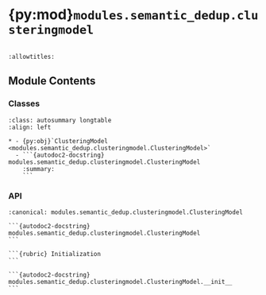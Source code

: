 # {py:mod}`modules.semantic_dedup.clusteringmodel`

```{py:module} modules.semantic_dedup.clusteringmodel
```

```{autodoc2-docstring} modules.semantic_dedup.clusteringmodel
:allowtitles:
```

## Module Contents

### Classes

````{list-table}
:class: autosummary longtable
:align: left

* - {py:obj}`ClusteringModel <modules.semantic_dedup.clusteringmodel.ClusteringModel>`
  - ```{autodoc2-docstring} modules.semantic_dedup.clusteringmodel.ClusteringModel
    :summary:
    ```
````

### API

````{py:class} ClusteringModel(id_column: str = 'id', max_iter: int = 100, n_clusters: int = 1000, clustering_output_dir: str = './clustering_results', embedding_column: str = 'embeddings', random_state: int = 1234, clustering_input_partition_size: str | None = '2gb', logger: logging.Logger | str = './', profile_dir: str | None = None, keep_all_columns: bool = False)
:canonical: modules.semantic_dedup.clusteringmodel.ClusteringModel

```{autodoc2-docstring} modules.semantic_dedup.clusteringmodel.ClusteringModel
```

```{rubric} Initialization
```

```{autodoc2-docstring} modules.semantic_dedup.clusteringmodel.ClusteringModel.__init__
```

````
